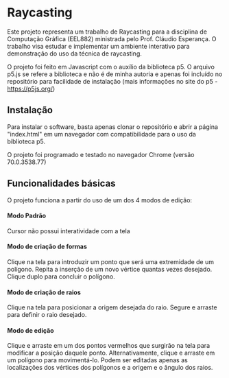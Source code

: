 # Raycasting

Este projeto representa um trabalho de Raycasting para a disciplina de Computação Gráfica (EEL882) ministrada pelo Prof. Cláudio Esperança. O trabalho visa estudar e implementar um ambiente interativo para demonstração do uso da técnica de raycasting. 

O projeto foi feito em Javascript com o auxílio da biblioteca p5. O arquivo p5.js se refere a biblioteca e não é de minha autoria e apenas foi incluído no repositório para facilidade de instalação (mais informações no site do p5 - https://p5js.org/)

## Instalação

Para instalar o software, basta apenas clonar o repositório e abrir a página "index.html" em um navegador com compatibilidade para o uso da biblioteca p5.

O projeto foi programado e testado no navegador Chrome (versão 70.0.3538.77)

## Funcionalidades básicas

O projeto funciona a partir do uso de um dos 4 modos de edição:

#### Modo Padrão

Cursor não possui interatividade com a tela

#### Modo de criação de formas

Clique na tela para introduzir um ponto que será uma extremidade de um polígono. 
Repita a inserção de um novo vértice quantas vezes desejado. 
Clique duplo para concluir o polígono.

#### Modo de criação de raios 

Clique na tela para posicionar a origem desejada do raio. 
Segure e arraste para definir o raio desejado.

#### Modo de edição 

Clique e arraste em um dos pontos vermelhos que surgirão na tela para modificar a posição daquele ponto.
Alternativamente, clique e arraste em um polígono para movimentá-lo.
Podem ser editadas apenas as localizações dos vértices dos polígonos e a origem e o ângulo dos raios.
